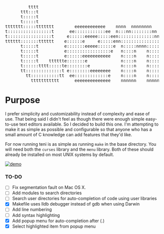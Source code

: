  <pre align="center">
         tttt                                                  iiii  
      ttt:::t                                                 i::::i 
      t:::::t                                                  iiii  
      t:::::t                                                        
ttttttt:::::ttttttt        eeeeeeeeeeee    nnnn  nnnnnnnn    iiiiiii 
t:::::::::::::::::t      ee::::::::::::ee  n:::nn::::::::nn  i:::::i 
t:::::::::::::::::t     e::::::eeeee:::::een::::::::::::::nn  i::::i 
tttttt:::::::tttttt    e::::::e     e:::::enn:::::::::::::::n i::::i 
      t:::::t          e:::::::eeeee::::::e  n:::::nnnn:::::n i::::i 
      t:::::t          e:::::::::::::::::e   n::::n    n::::n i::::i 
      t:::::t          e::::::eeeeeeeeeee    n::::n    n::::n i::::i 
      t:::::t    tttttte:::::::e             n::::n    n::::n i::::i 
      t::::::tttt:::::te::::::::e            n::::n    n::::ni::::::i
      tt::::::::::::::t e::::::::eeeeeeee    n::::n    n::::ni::::::i
        tt:::::::::::tt  ee:::::::::::::e    n::::n    n::::ni::::::i
          ttttttttttt      eeeeeeeeeeeeee    nnnnnn    nnnnnniiiiiiii
</pre>

# Purpose

I prefer simplicity and customizability instead of complexity and ease of use.
That being said I didn't feel as though there were enough simple easy-to-use
text editors available. So I decided to build this one. I'm attempting to make
it as simple as possible and configurable so that anyone who has a small amount
of C knowledge can add features that they'd like.

For now running teni is as simple as running `make` in the base directory. You will need both the `curses` library and the `menu` library. Both of these should already be installed on most UNIX systems by default.

[![demo](https://asciinema.org/a/IRSNDTu9FMbwSKnSYwBkIRjt9.png)](https://asciinema.org/a/IRSNDTu9FMbwSKnSYwBkIRjt9?autoplay=1)

### TO-DO
- [ ] Fix segmentation fault on Mac OS X.
- [ ] Add modules to search directories
- [ ] Search user directories for auto-completion of code using user libraries
- [x] Makefile uses lldb debugger instead of gdb when using Darwin
- [ ] Add line numbering
- [ ] Add syntax highlighting
- [x] Add popup menu for auto-completion after (.)
- [x] Select highlighted item from popup menu

